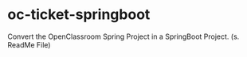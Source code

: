 # oc-ticket-springboot
Convert the OpenClassroom Spring Project in a SpringBoot Project. (s. ReadMe File)
